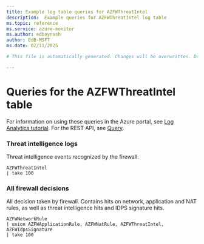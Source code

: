 ```yaml
---
title: Example log table queries for AZFWThreatIntel
description:  Example queries for AZFWThreatIntel log table
ms.topic: reference
ms.service: azure-monitor
ms.author: edbaynash
author: EdB-MSFT
ms.date: 02/11/2025

# This file is automatically generated. Changes will be overwritten. Do not change this file directly. 

---
```


# Queries for the AZFWThreatIntel table

For information on using these queries in the Azure portal, see [Log Analytics tutorial](/azure/azure-monitor/logs/log-analytics-tutorial). For the REST API, see [Query](/rest/api/loganalytics/query).


### Threat intelligence logs  


Threat intelligence events recognized by the firewall.  

```query
AZFWThreatIntel
| take 100
```



### All firewall decisions  


All decision taken by firewall. Contains hits on network, application and NAT rules, as well as threat intelligence hits and IDPS signature hits.  

```query
AZFWNetworkRule
| union AZFWApplicationRule, AZFWNatRule, AZFWThreatIntel, AZFWIdpsSignature
| take 100
```

